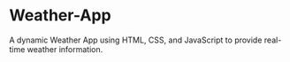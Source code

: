 # Weather-App
A dynamic Weather App using HTML, CSS, and JavaScript to provide real-time weather information.
